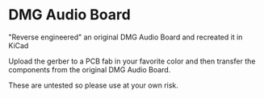 # DMG Audio Board

"Reverse engineered" an original DMG Audio Board and recreated it in KiCad

Upload the gerber to a PCB fab in your favorite color and then transfer the components from the original DMG Audio Board.

These are untested so please use at your own risk.
